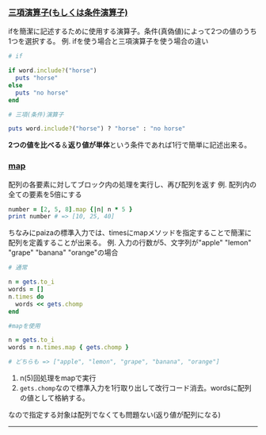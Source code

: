 ### [三項演算子(もしくは条件演算子)](https://docs.ruby-lang.org/ja/latest/doc/spec=2foperator.html#cond:~:text=not%20false)
ifを簡潔に記述するために使用する演算子。条件(真偽値)によって2つの値のうち1つを選択する。
例. ifを使う場合と三項演算子を使う場合の違い
```ruby
# if

if word.include?("horse")
  puts "horse"
else
  puts "no horse"
end

# 三項(条件)演算子

puts word.include?("horse") ? "horse" : "no horse"

```
**2つの値を比べる**＆**返り値が単体**という条件であれば1行で簡単に記述出来る。
### [map](https://docs.ruby-lang.org/ja/latest/class/Array.html#I_COLLECT)
配列の各要素に対してブロック内の処理を実行し、再び配列を返す
例. 配列内の全ての要素を5倍にする
```ruby
number = [2, 5, 8].map {|n| n * 5 }
print number # => [10, 25, 40]
```
ちなみにpaizaの標準入力では、timesにmapメソッドを指定することで簡潔に配列を定義することが出来る。
例. 入力の行数が5、文字列が"apple" "lemon" "grape" "banana" "orange"の場合
```ruby
# 通常

n = gets.to_i
words = []
n.times do
  words << gets.chomp
end

#mapを使用

n = gets.to_i
words = n.times.map { gets.chomp }

# どちらも => ["apple", "lemon", "grape", "banana", "orange"]
```
1. n(5)回処理をmapで実行
2. `gets.chomp`なので標準入力を1行取り出して改行コード消去。wordsに配列の値として格納する。

なので指定する対象は配列でなくても問題ない(返り値が配列になる)
- - -
